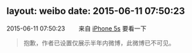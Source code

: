layout: weibo
date: 2015-06-11 07:50:23
---
2015-06-11 07:50:23  &nbsp;&nbsp;&nbsp;&nbsp;&nbsp;&nbsp; 来自 <a href="sinaweibo://customweibosource" rel="nofollow">iPhone 5s</a>
要看一下
>  抱歉，作者已设置仅展示半年内微博，此微博已不可见。 ​​​
